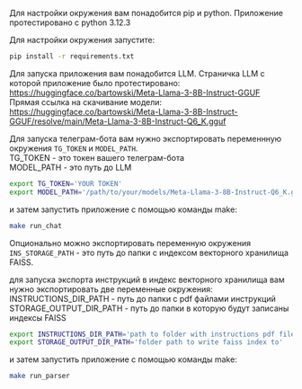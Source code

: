 Для настройки окружения вам понадобится pip и python.
Приложение протестировано с python 3.12.3

Для настройки окружения запустите:  
```bash
pip install -r requirements.txt
```

Для запуска приложения вам понадобится LLM.
Страничка LLM с которой приложение было протестировано:  
https://huggingface.co/bartowski/Meta-Llama-3-8B-Instruct-GGUF  
Прямая ссылка на скачивание модели:  
https://huggingface.co/bartowski/Meta-Llama-3-8B-Instruct-GGUF/resolve/main/Meta-Llama-3-8B-Instruct-Q6_K.gguf


Для запуска телеграм-бота вам нужно экспортировать переменнную окружения `TG_TOKEN` и `MODEL_PATH`.  
TG_TOKEN - это токен вашего телеграм-бота  
MODEL_PATH - это путь до LLM  
```bash
export TG_TOKEN='YOUR TOKEN'
export MODEL_PATH='/path/to/your/models/Meta-Llama-3-8B-Instruct-Q6_K.gguf'
```
и затем запустить приложение с помощью команды make:  
```bash
make run_chat
```
Опционально можно экспортировать переменную окружения `INS_STORAGE_PATH` - это путь до папки с индексом векторного хранилища FAISS.


для запуска экспорта инструкций в индекс векторного хранилища вам нужно экспортировать две переменные окружения:  
INSTRUCTIONS_DIR_PATH - путь до папки с pdf файлами инструкций  
STORAGE_OUTPUT_DIR_PATH - путь до папки в которую будут записаны индексы FAISS  
```bash
export INSTRUCTIONS_DIR_PATH='path to folder with instructions pdf files' 
export STORAGE_OUTPUT_DIR_PATH='folder path to write faiss index to'
```
и затем запустить приложение с помощью команды make:  
```bash
make run_parser
```
